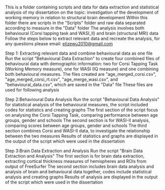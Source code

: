 This is a folder containing scripts and data for data extraction and statistical analysis 
of my dissertation on the topic: investigation of the development of working memory in relation to structural brain development
Within this folder there are scripts in the "Scripts" folder and raw data separated according to measure in the "Data" folder
The analysis involves both behavioural (Corsi tapping task and WASI_II) and brain (structural MRI) data
Follow the steps below to extract relevant data and recreate the analysis, for any questions please email: elizewu2010@gmail.com

Step 1: Extracting relevant data and combine behavioural data as one file
Run the script "Behavioural Data Extraction" to create four combined files of behavioural data with demographic information: two for Corsi Tapping Task (Working Memory measure), 
one for WASI (IQ measure) and one combining both behavioural measures. 
The files created are "age_merged_corsi.csv", "age_merged_corsi_rt.csv", "age_merge_wasi.csv", and "behavioural_data.csv", which are saved in the "Data" file 
These files are used for following analysis 

Step 2:Behavioural Data Analysis
Run the script "Behavioural Data Analysis" for statistical analysis of the behavioural measures, the script included codes for statistics and creating graphs 
The first section of the script focus on analysing the Corsi Tapping Task, comparing performance between age groups, gender and schools
The second section is for WASI-II analysis, comparing scores between age groups, gender and schools
The third section combines Corsi and WASI-II data, to investigate the relationship between the two measures 
Results of statistics and graphs are displayed in the output of the script which were used in the dissertation 

Step 3:Brain Data Extraction and Analysis
Run the script "Brain Data Extraction and Analysis"
The first section is for brain data extraction, extracting cortical thickness measures of hemispheres and ROIs from output of FreeSurfer
The second section includes brain data analysis and analysis of brain and behavioural data together, codes include statistical analysis and creating graphs
Results of analysis are displayed in the output of the script which were used in the dissertation
